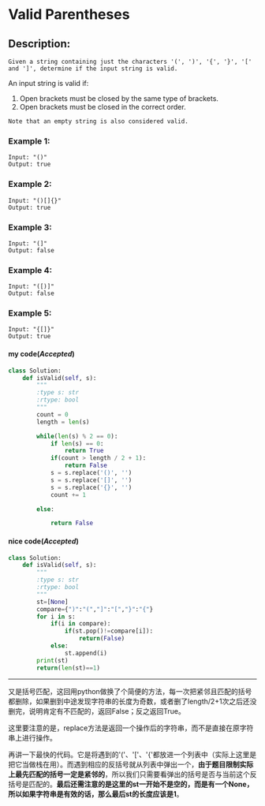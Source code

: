 # Valid Parentheses
## Description:
```
Given a string containing just the characters '(', ')', '{', '}', '[' and ']', determine if the input string is valid.
```
An input string is valid if:

   1. Open brackets must be closed by the same type of brackets.
   2. Open brackets must be closed in the correct order.
```
Note that an empty string is also considered valid.
```
### Example 1:
```
Input: "()"
Output: true
```
### Example 2:
```
Input: "()[]{}"
Output: true
```
### Example 3:
```
Input: "(]"
Output: false
```
### Example 4:
```
Input: "([)]"
Output: false
```
### Example 5:
```
Input: "{[]}"
Output: true
```
#### my code(*Accepted*)
```python
class Solution:
    def isValid(self, s):
        """
        :type s: str
        :rtype: bool
        """
        count = 0
        length = len(s)

        while(len(s) % 2 == 0):
            if len(s) == 0:
                return True
            if(count > length / 2 + 1):
                return False
            s = s.replace('()', '')
            s = s.replace('[]', '')
            s = s.replace('{}', '')
            count += 1

        else:

            return False
```
#### nice code(*Accepted*)
```python
class Solution:
    def isValid(self, s):
        """
        :type s: str
        :rtype: bool
        """
        st=[None]
        compare={")":"(","]":"[","}":"{"}
        for i in s:
            if(i in compare):
                if(st.pop()!=compare[i]):
                    return(False)
            else:
                st.append(i)
        print(st)
        return(len(st)==1)
```
**************************************
又是括号匹配，这回用python做换了个简便的方法，每一次把紧邻且匹配的括号都删除，如果删到中途发现字符串的长度为奇数，或者删了length/2+1次之后还没删完，说明肯定有不匹配的，返回False；反之返回True。

这里要注意的是，replace方法是返回一个操作后的字符串，而不是直接在原字符串上进行操作。

再讲一下最快的代码。它是将遇到的'('、'['、'{'都放进一个列表中（实际上这里是把它当做栈在用）。而遇到相应的反括号就从列表中弹出一个，**由于题目限制实际上最先匹配的括号一定是紧邻的**，所以我们只需要看弹出的括号是否与当前这个反括号是匹配的。**最后还需注意的是这里的st一开始不是空的，而是有一个None，所以如果字符串是有效的话，那么最后st的长度应该是1**。